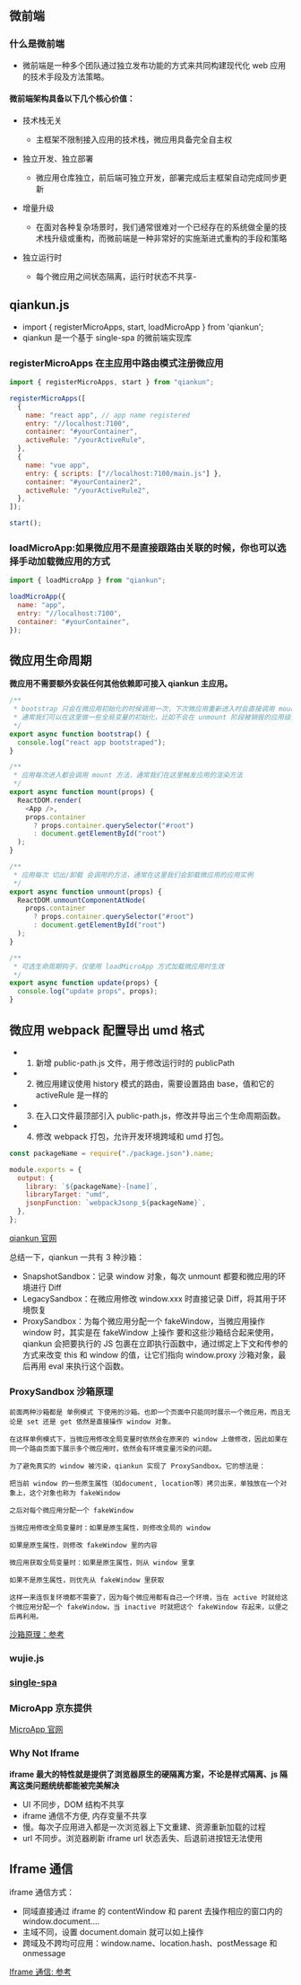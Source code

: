 ## 微前端

### 什么是微前端

- 微前端是一种多个团队通过独立发布功能的方式来共同构建现代化 web 应用的技术手段及方法策略。

#### 微前端架构具备以下几个核心价值：

- 技术栈无关

  - 主框架不限制接入应用的技术栈，微应用具备完全自主权

- 独立开发、独立部署

  - 微应用仓库独立，前后端可独立开发，部署完成后主框架自动完成同步更新

- 增量升级

  - 在面对各种复杂场景时，我们通常很难对一个已经存在的系统做全量的技术栈升级或重构，而微前端是一种非常好的实施渐进式重构的手段和策略

- 独立运行时
  - 每个微应用之间状态隔离，运行时状态不共享-

## qiankun.js

- import { registerMicroApps, start, loadMicroApp } from 'qiankun';
- qiankun 是一个基于 single-spa 的微前端实现库

### registerMicroApps 在主应用中路由模式注册微应用

```js
import { registerMicroApps, start } from "qiankun";

registerMicroApps([
  {
    name: "react app", // app name registered
    entry: "//localhost:7100",
    container: "#yourContainer",
    activeRule: "/yourActiveRule",
  },
  {
    name: "vue app",
    entry: { scripts: ["//localhost:7100/main.js"] },
    container: "#yourContainer2",
    activeRule: "/yourActiveRule2",
  },
]);

start();
```

### loadMicroApp:如果微应用不是直接跟路由关联的时候，你也可以选择手动加载微应用的方式

```js
import { loadMicroApp } from "qiankun";

loadMicroApp({
  name: "app",
  entry: "//localhost:7100",
  container: "#yourContainer",
});
```

## 微应用生命周期

**微应用不需要额外安装任何其他依赖即可接入 qiankun 主应用。**

```js
/**
 * bootstrap 只会在微应用初始化的时候调用一次，下次微应用重新进入时会直接调用 mount 钩子，不会再重复触发 bootstrap。
 * 通常我们可以在这里做一些全局变量的初始化，比如不会在 unmount 阶段被销毁的应用级别的缓存等。
 */
export async function bootstrap() {
  console.log("react app bootstraped");
}

/**
 * 应用每次进入都会调用 mount 方法，通常我们在这里触发应用的渲染方法
 */
export async function mount(props) {
  ReactDOM.render(
    <App />,
    props.container
      ? props.container.querySelector("#root")
      : document.getElementById("root")
  );
}

/**
 * 应用每次 切出/卸载 会调用的方法，通常在这里我们会卸载微应用的应用实例
 */
export async function unmount(props) {
  ReactDOM.unmountComponentAtNode(
    props.container
      ? props.container.querySelector("#root")
      : document.getElementById("root")
  );
}

/**
 * 可选生命周期钩子，仅使用 loadMicroApp 方式加载微应用时生效
 */
export async function update(props) {
  console.log("update props", props);
}
```

## 微应用 webpack 配置导出 umd 格式

- 1. 新增 public-path.js 文件，用于修改运行时的 publicPath
- 2. 微应用建议使用 history 模式的路由，需要设置路由 base，值和它的 activeRule 是一样的
- 3. 在入口文件最顶部引入 public-path.js，修改并导出三个生命周期函数。
- 4. 修改 webpack 打包，允许开发环境跨域和 umd 打包。

```js
const packageName = require("./package.json").name;

module.exports = {
  output: {
    library: `${packageName}-[name]`,
    libraryTarget: "umd",
    jsonpFunction: `webpackJsonp_${packageName}`,
  },
};
```

[qiankun 官网](https://qiankun.umijs.org/zh/)

总结一下，qiankun 一共有 3 种沙箱：

- SnapshotSandbox：记录 window 对象，每次 unmount 都要和微应用的环境进行 Diff
- LegacySandbox：在微应用修改 window.xxx 时直接记录 Diff，将其用于环境恢复
- ProxySandbox：为每个微应用分配一个 fakeWindow，当微应用操作 window 时，其实是在 fakeWindow 上操作
  要和这些沙箱结合起来使用，qiankun 会把要执行的 JS 包裹在立即执行函数中，通过绑定上下文和传参的方式来改变 this 和 window 的值，让它们指向 window.proxy 沙箱对象，最后再用 eval 来执行这个函数。

### ProxySandbox 沙箱原理

```
前面两种沙箱都是 单例模式 下使用的沙箱。也即一个页面中只能同时展示一个微应用，而且无论是 set 还是 get 依然是直接操作 window 对象。

在这样单例模式下，当微应用修改全局变量时依然会在原来的 window 上做修改，因此如果在同一个路由页面下展示多个微应用时，依然会有环境变量污染的问题。

为了避免真实的 window 被污染，qiankun 实现了 ProxySandbox。它的想法是：

把当前 window 的一些原生属性（如document, location等）拷贝出来，单独放在一个对象上，这个对象也称为 fakeWindow

之后对每个微应用分配一个 fakeWindow

当微应用修改全局变量时：如果是原生属性，则修改全局的 window

如果是原生属性，则修改 fakeWindow 里的内容

微应用获取全局变量时：如果是原生属性，则从 window 里拿

如果不是原生属性，则优先从 fakeWindow 里获取

这样一来连恢复环境都不需要了，因为每个微应用都有自己一个环境，当在 active 时就给这个微应用分配一个 fakeWindow，当 inactive 时就把这个 fakeWindow 存起来，以便之后再利用。
```

[沙箱原理：参考](https://www.ezd.cc/zs/30565.html)

### wujie.js

### [single-spa](https://zh-hans.single-spa.js.org/docs/getting-started-overview/)

### MicroApp 京东提供

[MicroApp 官网](https://zeroing.jd.com/)

### Why Not Iframe

**iframe 最大的特性就是提供了浏览器原生的硬隔离方案，不论是样式隔离、js 隔离这类问题统统都能被完美解决**

- UI 不同步，DOM 结构不共享
- iframe 通信不方便, 内存变量不共享
- 慢。每次子应用进入都是一次浏览器上下文重建、资源重新加载的过程
- url 不同步。浏览器刷新 iframe url 状态丢失、后退前进按钮无法使用

## Iframe 通信

iframe 通信方式：

- 同域直接通过 iframe 的 contentWindow 和 parent 去操作相应的窗口内的 window.document....
- 主域不同，设置 document.domain 就可以如上操作
- 跨域及不跨均可应用：window.name、location.hash、postMessage 和 onmessage

[Iframe 通信: 参考](https://blog.csdn.net/CamilleZJ/article/details/128056333)
